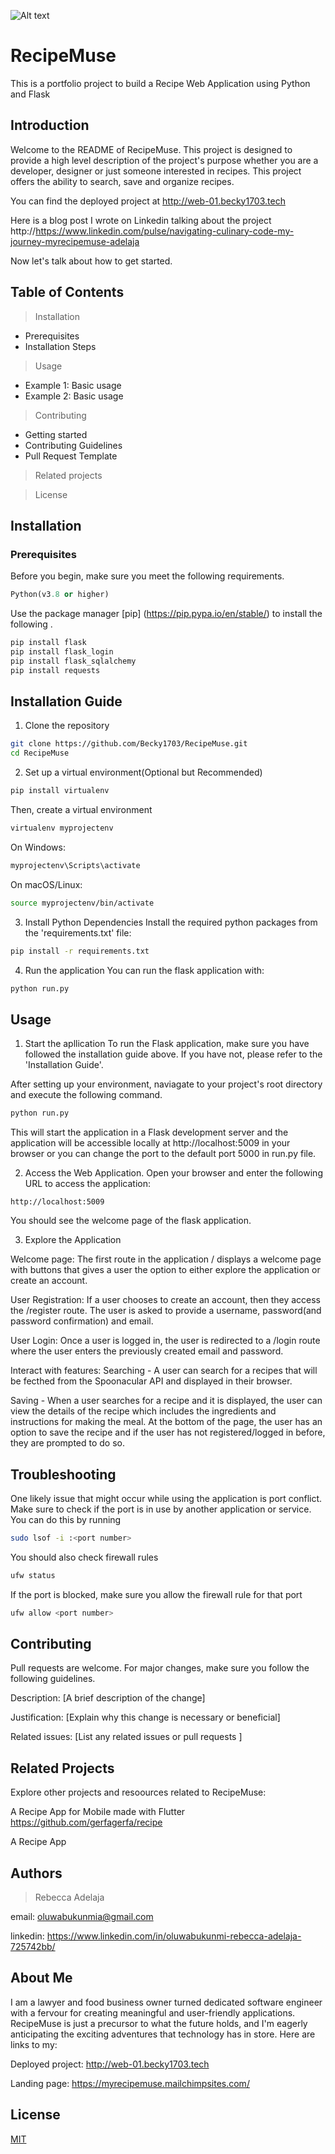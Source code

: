 ![Alt text](<Screenshot 2023-09-12 134219.png>)
# RecipeMuse
This is a portfolio project to build a Recipe Web Application using Python and Flask

## Introduction
Welcome to the README of RecipeMuse. This project is designed to provide a high level description of the project's purpose whether you are a developer, designer or just someone interested in recipes. This project offers the ability to search, save and organize recipes. 

You can find the deployed project at http://web-01.becky1703.tech

Here is a blog post I wrote on Linkedin talking about the project http://https://www.linkedin.com/pulse/navigating-culinary-code-my-journey-myrecipemuse-adelaja

Now let's talk about how to get started.

## Table of Contents
> Installation
   - Prerequisites
   - Installation Steps
> Usage
   - Example 1: Basic usage
   - Example 2: Basic usage
> Contributing
   - Getting started
   - Contributing Guidelines
   - Pull Request Template
> Related projects

> License

## Installation 

### Prerequisites
Before you begin, make sure you meet the following requirements.
```python
Python(v3.8 or higher)
```
Use the package manager [pip]
(https://pip.pypa.io/en/stable/) to install the following .

```bash
pip install flask
pip install flask_login
pip install flask_sqlalchemy
pip install requests
```
## Installation Guide
1. Clone the repository
```bash
git clone https://github.com/Becky1703/RecipeMuse.git
cd RecipeMuse
```
2. Set up a virtual environment(Optional but Recommended)
```bash
pip install virtualenv
```
Then, create a virtual environment

```bash
virtualenv myprojectenv
```

On Windows:
```bash
myprojectenv\Scripts\activate
```

On macOS/Linux:
```bash
source myprojectenv/bin/activate
```
3. Install Python Dependencies
Install the required python packages from the 'requirements.txt' file:
```bash
pip install -r requirements.txt
```
4. Run the application
You can run the flask application with:
```bash
python run.py
```

## Usage

1. Start the apllication
To run the Flask application, make sure you have followed the installation guide above. If you have not, please refer to the 'Installation Guide'.

After setting up your environment, naviagate to your project's root directory and execute the following command.

```bash
python run.py
```
This will start the application in a Flask development server and the application will be accessible locally at http://localhost:5009 in your browser or you can change the port to the default port 5000 in run.py file.

2. Access the Web Application.
Open your browser and enter the following URL to access the application:
```arduino
http://localhost:5009
```
You should see the welcome page of the flask application.

3. Explore the Application

Welcome page: The first route in the application / displays a welcome page with buttons that gives a user the option to either explore the application or create an account.

User Registration: If a user chooses to create an account, then they access the /register route. The user is asked to provide a username, password(and password confirmation)
and email.

User Login: Once a user is logged in, the user is redirected to a /login route where the user enters the previously created email and password.

Interact with features:
Searching - A user can search for a recipes that will be fecthed from the Spoonacular API and displayed in their browser.

Saving - When a user searches for a recipe and it is displayed, the user can view the details of the recipe which includes the ingredients and instructions for making the meal. At the bottom of the page, the user has an option to save the recipe and if the user has not registered/logged in before, they are prompted to do so.

## Troubleshooting
One likely issue that might occur while using the application is port conflict. Make sure to check if the port is in use by another application or service. You can do this by running
```bash
sudo lsof -i :<port number>
```
You should also check firewall rules
```bash
ufw status
```
If the port is blocked, make sure you allow the firewall rule for that port
```bash
ufw allow <port number>
```

## Contributing
Pull requests are welcome. For major changes, make sure you follow the following guidelines.

Description: [A brief description of the change]

Justification: [Explain why this change is necessary or beneficial]

Related issues: [List any related issues or pull requests ]

## Related Projects
Explore other projects and resoources related to RecipeMuse:

A Recipe App for Mobile made with Flutter https://github.com/gerfagerfa/recipe

A Recipe App

## Authors

> Rebecca Adelaja 
  
  email: <oluwabukunmia@gmail.com>
  
  linkedin: <https://www.linkedin.com/in/oluwabukunmi-rebecca-adelaja-725742bb/>

## About Me
I am a lawyer and food business owner turned dedicated software engineer with a fervour for creating meaningful and user-friendly applications. RecipeMuse is just a precursor to what the future holds, and I'm eagerly anticipating the exciting adventures that technology has in store.  Here are links to my:

Deployed project: http://web-01.becky1703.tech

Landing page: https://myrecipemuse.mailchimpsites.com/

## License
[MIT](https://choosealicense.com/licenses/mit/)



